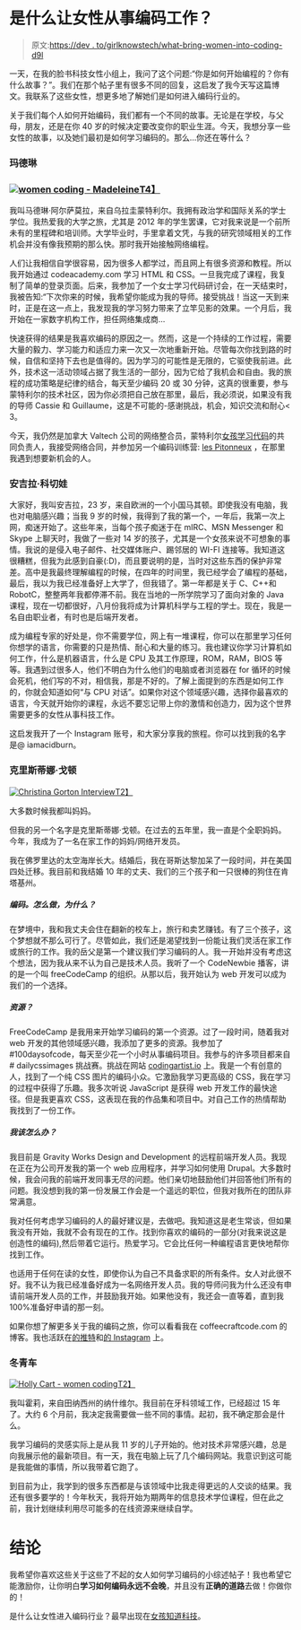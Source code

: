 # 是什么让女性从事编码工作？

> 原文:[https://dev . to/girlknowstech/what-bring-women-into-coding-d9l](https://dev.to/girlknowstech/what-brings-women-into-coding-d9l)

一天，在我的脸书科技女性小组上，我问了这个问题:“你是如何开始编程的？你有什么故事？”。我们在那个帖子里有很多不同的回复，这启发了我今天写这篇博文。我联系了这些女性，想更多地了解她们是如何进入编码行业的。

关于我们每个人如何开始编码，我们都有一个不同的故事。无论是在学校，与父母，朋友，还是在你 40 岁的时候决定要改变你的职业生涯。今天，我想分享一些女性的故事，以及她们最初是如何学习编码的。那么…你还在等什么？

### 玛德琳

### [![women coding - Madeleine](img/a0bc74befcaa95f795f567236003826f.png)T4】](https://i1.wp.com/girlknowstech.com/wp-content/uploads/2017/07/madeleine.jpg?ssl=1)

我叫马德琳·阿尔萨莫拉，来自乌拉圭蒙特利尔。我拥有政治学和国际关系的学士学位。我热爱我的大学之旅，尤其是 2012 年的学生罢课，它对我来说是一个前所未有的里程碑和培训师。大学毕业时，手里拿着文凭，与我的研究领域相关的工作机会并没有像我预期的那么快。那时我开始接触网络编程。

人们让我相信自学很容易，因为很多人都学过，而且网上有很多资源和教程。所以我开始通过 codeacademy.com 学习 HTML 和 CSS。一旦我完成了课程，我复制了简单的登录页面。后来，我参加了一个女士学习代码研讨会，在一天结束时，我被告知:“下次你来的时候，我希望你能成为我的导师。接受挑战！当这一天到来时，正是在这一点上，我发现我的学习努力带来了立竿见影的效果。一个月后，我开始在一家数字机构工作，担任网络集成商…

快速获得的结果是我喜欢编码的原因之一。然而，这是一个持续的工作过程，需要大量的毅力、学习能力和适应力来一次又一次地重新开始。尽管每次你找到路的时候，自信和坚持下去也是值得的。因为学习的可能性是无限的，它驱使我前进。此外，技术这一活动领域占据了我生活的一部分，因为它给了我机会和自由。我的旅程的成功策略是纪律的结合，每天至少编码 20 或 30 分钟，这真的很重要，参与蒙特利尔的技术社区，因为你必须把自己放在那里，最后，我必须说，如果没有我的导师 Cassie 和 Guillaume，这是不可能的-感谢挑战，机会，知识交流和耐心< 3。

今天，我仍然是加拿大 Valtech 公司的网络整合员，蒙特利尔[女孩学习代码](http://ladieslearningcode.com/program/girls-learning-code/)的共同负责人，我接受网络合同，并参加另一个编码训练营: [les Pitonneux](http://www.lab12.ca/) ，在那里我遇到想要新机会的人。

### 安吉拉·科切娃

大家好，我叫安吉拉，23 岁，来自欧洲的一个小国马其顿。即使我没有电脑，我也对电脑感兴趣；当我 9 岁的时候，我得到了我的第一个，一年后，我第一次上网，痴迷开始了。这些年来，当每个孩子痴迷于在 mIRC、MSN Messenger 和 Skype 上聊天时，我做了一些对 14 岁的孩子，尤其是一个女孩来说不可想象的事情。我说的是侵入电子邮件、社交媒体账户、踢邻居的 WI-FI 连接等。我知道这很糟糕，但我为此感到自豪(:D)，而且要说明的是，当时对这些东西的保护非常差。高中是我最终理解编程的时候，在四年的时间里，我已经学会了编程的基础，最后，我以为我已经准备好上大学了，但我错了。第一年都是关于 C、C++和 RobotC，整整两年我都停滞不前。我在当地的一所学院学习了面向对象的 Java 课程，现在一切都很好，八月份我将成为计算机科学与工程的学士。现在，我是一名自由职业者，有时也是后端开发者。

成为编程专家的好处是，你不需要学位，网上有一堆课程，你可以在那里学习任何你想学的语言，你需要的只是热情、耐心和大量的练习。我也建议你学习计算机如何工作，什么是机器语言，什么是 CPU 及其工作原理，ROM，RAM，BIOS 等等。我遇到过很多人，他们不明白为什么他们的电脑或者浏览器在 for 循环的时候会死机，他们写的不对，相信我，那是不好的。了解上面提到的东西是如何工作的，你就会知道如何“与 CPU 对话”。如果你对这个领域感兴趣，选择你最喜欢的语言，今天就开始你的课程，永远不要忘记带上你的激情和创造力，因为这个世界需要更多的女性从事科技工作。

这启发我开了一个 Instagram 账号，和大家分享我的旅程。你可以找到我的名字是@ iamacidburn。

### 克里斯蒂娜·戈顿

[![Christina Gorton Interview](img/91329b3fb5754d4de884979138f1e531.png)T2】](https://i1.wp.com/girlknowstech.com/wp-content/uploads/2017/11/christina-gorton-interview.jpg?ssl=1)

大多数时候我都叫妈妈。

但我的另一个名字是克里斯蒂娜·戈顿。在过去的五年里，我一直是个全职妈妈。今年，我成为了一名在家工作的妈妈/网络开发员。

我在佛罗里达的太空海岸长大。结婚后，我在哥斯达黎加呆了一段时间，并在美国四处迁移。我目前和我结婚 10 年的丈夫、我们的三个孩子和一只很棒的狗住在肯塔基州。

##### **编码。怎么做，为什么？**

在梦境中，我和我丈夫会住在翻新的校车上，旅行和卖艺赚钱。有了三个孩子，这个梦想就不那么可行了。尽管如此，我们还是渴望找到一份能让我们灵活在家工作或旅行的工作。我的岳父是第一个建议我们学习编码的人。我一开始并没有考虑这个想法，因为我从来不认为自己是技术人员。我听了一个 CodeNewbie 播客，讲的是一个叫 freeCodeCamp 的组织。从那以后，我开始认为 web 开发可以成为我们的一个选择。

##### **资源？**

FreeCodeCamp 是我用来开始学习编码的第一个资源。过了一段时间，随着我对 web 开发的其他领域感兴趣，我添加了更多的资源。我参加了#100daysofcode，每天至少花一个小时从事编码项目。我参与的许多项目都来自# dailycssimages 挑战赛。挑战在网站 [codingartist.io](http://codingartist.io/) 上。我是一个有创意的人，找到了一个纯 CSS 图片的编码小众。它激励我学习更高级的 CSS，我在学习的过程中获得了乐趣。我多次听说 JavaScript 是获得 web 开发工作的最快途径。但是我更喜欢 CSS，这表现在我的作品集和项目中。对自己工作的热情帮助我找到了一份工作。

##### **我该怎么办？**

我目前是 Gravity Works Design and Development 的远程前端开发人员。我现在正在为公司开发我的第一个 web 应用程序，并学习如何使用 Drupal。大多数时候，我会问我的前端开发同事无尽的问题。他们亲切地鼓励他们并回答他们所有的问题。我没想到我的第一份发展工作会是一个遥远的职位，但我对我所在的团队非常满意。

我对任何考虑学习编码的人的最好建议是，去做吧。我知道这是老生常谈，但如果我没有开始，我就不会有现在的工作。找到你喜欢的编码的一部分(对我来说这是创造性的编码),然后带着它运行。热爱学习。它会比任何一种编程语言更快地帮你找到工作。

也适用于任何在读的女性，即使你认为自己不具备求职的所有条件。女人对此很不好。我不认为我已经准备好成为一名网络开发人员。我的导师问我为什么还没有申请前端开发人员的工作，并鼓励我开始。如果他没有，我还会一直等着，直到我 100%准备好申请的那一刻。

如果你想了解更多关于我的编码之旅，你可以看看我在 coffeecraftcode.com 的博客。我也活跃在[的推特](https://twitter.com/coffeecraftcode)和[的 Instagram](https://www.instagram.com/coffeecraftcode/) 上。

### 冬青车

[![Holly Cart - women coding](img/29db0ca105506d78df98c91b103c2abd.png)T2】](https://i1.wp.com/girlknowstech.com/wp-content/uploads/2017/07/holly-cart.jpg?ssl=1)

我叫霍莉，来自田纳西州的纳什维尔。我目前在牙科领域工作，已经超过 15 年了。大约 6 个月前，我决定我需要做一些不同的事情。起初，我不确定那会是什么。

我学习编码的灵感实际上是从我 11 岁的儿子开始的。他对技术非常感兴趣，总是向我展示他的最新项目。有一天，我在电脑上玩了几个编码网站。我意识到这可能是我能做的事情，所以我带着它跑了。

到目前为止，我学到的很多东西都是与该领域中比我走得更远的人交谈的结果。我还有很多要学的！今年秋天，我将开始为期两年的信息技术学位课程，但在此之前，我计划继续利用尽可能多的在线资源来继续自学。

# 结论

我希望你喜欢这些关于这些了不起的女人如何学习编码的小综述帖子！我也希望它能激励你，让你明白**学习如何编码永远不会晚**，并且没有**正确的道路**去做！你做你的！

是什么让女性进入编码行业？最早出现在[女孩知道科技](https://girlknowstech.com)。